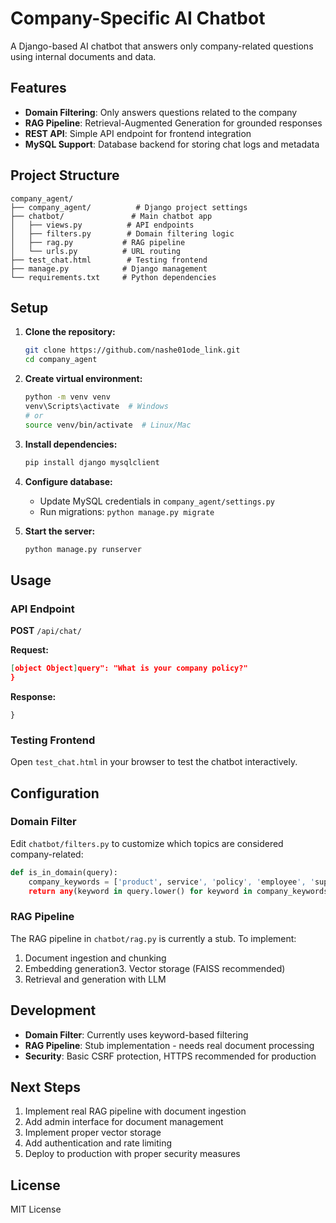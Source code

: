 # Company-Specific AI Chatbot

A Django-based AI chatbot that answers only company-related questions using internal documents and data.

## Features

- **Domain Filtering**: Only answers questions related to the company
- **RAG Pipeline**: Retrieval-Augmented Generation for grounded responses
- **REST API**: Simple API endpoint for frontend integration
- **MySQL Support**: Database backend for storing chat logs and metadata

## Project Structure

```
company_agent/
├── company_agent/          # Django project settings
├── chatbot/               # Main chatbot app
│   ├── views.py          # API endpoints
│   ├── filters.py        # Domain filtering logic
│   ├── rag.py           # RAG pipeline
│   └── urls.py          # URL routing
├── test_chat.html        # Testing frontend
├── manage.py            # Django management
└── requirements.txt     # Python dependencies
```

## Setup

1. **Clone the repository:**
   ```bash
   git clone https://github.com/nashe01ode_link.git
   cd company_agent
   ```

2. **Create virtual environment:**
   ```bash
   python -m venv venv
   venv\Scripts\activate  # Windows
   # or
   source venv/bin/activate  # Linux/Mac
   ```

3. **Install dependencies:**
   ```bash
   pip install django mysqlclient
   ```

4. **Configure database:**
   - Update MySQL credentials in `company_agent/settings.py`
   - Run migrations: `python manage.py migrate`

5. **Start the server:**
   ```bash
   python manage.py runserver
   ```

## Usage

### API Endpoint

**POST** `/api/chat/`

**Request:**
```json
[object Object]query": "What is your company policy?"
}
```

**Response:**
```json[object Object]response": "Based on our company policy..."
}
```

### Testing Frontend

Open `test_chat.html` in your browser to test the chatbot interactively.

## Configuration

### Domain Filter

Edit `chatbot/filters.py` to customize which topics are considered company-related:

```python
def is_in_domain(query):
    company_keywords = ['product', service', 'policy', 'employee', 'support', 'company']
    return any(keyword in query.lower() for keyword in company_keywords)
```

### RAG Pipeline

The RAG pipeline in `chatbot/rag.py` is currently a stub. To implement:

1. Document ingestion and chunking
2. Embedding generation3. Vector storage (FAISS recommended)
4. Retrieval and generation with LLM

## Development

- **Domain Filter**: Currently uses keyword-based filtering
- **RAG Pipeline**: Stub implementation - needs real document processing
- **Security**: Basic CSRF protection, HTTPS recommended for production

## Next Steps
1. Implement real RAG pipeline with document ingestion
2. Add admin interface for document management
3. Implement proper vector storage
4. Add authentication and rate limiting
5. Deploy to production with proper security measures

## License

MIT License 